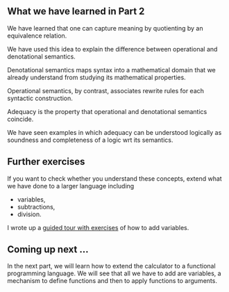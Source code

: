 
## What we have learned in Part 2

We have learned that one can capture meaning by quotienting by an equivalence relation.

We have used this idea to explain the difference between operational and denotational semantics.

Denotational semantics maps syntax into a mathematical domain that we already understand from studying its mathematical properties. 

Operational semantics, by contrast, associates rewrite rules for each syntactic construction. 

Adequacy is the property that operational and denotational semantics coincide.

We have seen examples in which adequacy can be understood logically as soundness and completeness of a logic wrt its semantics.

## Further exercises

If you want to check whether you understand these concepts, extend what we have done to a larger language including

- variables,
- subtractions,
- division.

I wrote up a [guided tour with exercises](https://hackmd.io/@alexhkurz/ByNBNEITP) of how to add variables. 

## Coming up next ...

In the next part, we will learn how to extend the calculator to a functional programming language. We will see that all we have to add are variables, a mechanism to define functions and then to apply functions to arguments.

